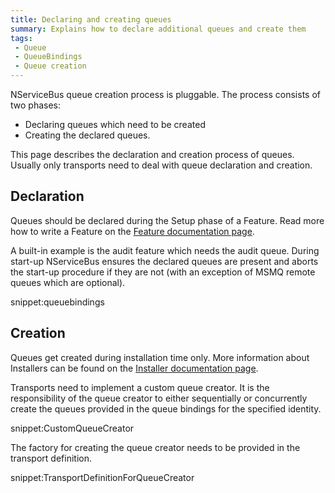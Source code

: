 ```yaml
---
title: Declaring and creating queues
summary: Explains how to declare additional queues and create them
tags:
 - Queue
 - QueueBindings
 - Queue creation
---
```


NServiceBus queue creation process is pluggable. The process consists of two phases:

* Declaring queues which need to be created
* Creating the declared queues.

This page describes the declaration and creation process of queues. Usually only transports need to deal with queue declaration and creation.

## Declaration

Queues should be declared during the Setup phase of a Feature. Read more how to write a Feature on the [Feature documentation page](/nservicebus/pipeline/feature.md).

A built-in example is the audit feature which needs the audit queue. During start-up NServiceBus ensures the declared queues are present and aborts the start-up procedure if they are not (with an exception of MSMQ remote queues which are optional).

snippet:queuebindings

## Creation

Queues get created during installation time only. More information about Installers can be found on the [Installer documentation page](nservicebus/operations/installers.md).

Transports need to implement a custom queue creator. It is the responsibility of the queue creator to either sequentially or concurrently create the queues provided in the queue bindings for the specified identity.

snippet:CustomQueueCreator

The factory for creating the queue creator needs to be provided in the transport definition.

snippet:TransportDefinitionForQueueCreator
